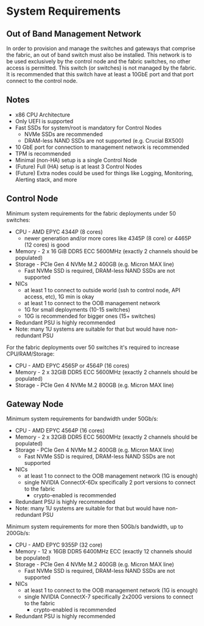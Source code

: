 # System Requirements

## Out of Band Management Network

In order to provision and manage the switches and gateways that comprise the fabric, an out of band switch must also be
installed. This network is to be used exclusively by the control node and the fabric switches, no other access is
permitted. This switch (or switches) is not managed by the fabric. It is recommended that this switch have at least a
10GbE port and that port connect to the control node.

## Notes

- x86 CPU Architecture
- Only UEFI is supported
- Fast SSDs for system/root is mandatory for Control Nodes
    - NVMe SSDs are recommended
    - DRAM-less NAND SSDs are not supported (e.g. Crucial BX500)
- 10 GbE port for connection to management network is recommended
- TPM is recommended
- Minimal (non-HA) setup is a single Control Node
- (Future) Full (HA) setup is at least 3 Control Nodes
- (Future) Extra nodes could be used for things like Logging, Monitoring, Alerting stack, and more

## Control Node

Minimum system requirements for the fabric deployments under 50 switches:

- CPU - AMD EPYC 4344P (8 cores)
    - newer generation and/or more cores like 4345P (8 core) or 4465P (12 cores) is good
- Memory - 2 x 16 GiB DDR5 ECC 5600MHz (exactly 2 channels should be populated)
- Storage - PCIe Gen 4 NVMe M.2 400GB (e.g. Micron MAX line)
    - Fast NVMe SSD is required, DRAM-less NAND SSDs are not supported
- NICs
    - at least 1 to connect to outside world (ssh to control node, API access, etc), 1G min is okay
    - at least 1 to connect to the OOB management network
    - 1G for small deployments (10-15 switches)
    - 10G is recommended for bigger ones (15+ switches)
- Redundant PSU is highly recommended
- Note: many 1U systems are suitable for that but would have non-redundant PSU

For the fabric deployments over 50 switches it's required to increase CPU/RAM/Storage:

- CPU - AMD EPYC 4565P or 4564P (16 cores)
- Memory - 2 x 32GiB DDR5 ECC 5600MHz (exactly 2 channels should be populated)
- Storage - PCIe Gen 4 NVMe M.2 800GB (e.g. Micron MAX line)

## Gateway Node

Minimum system requirements for bandwidth under 50Gb/s:

- CPU - AMD EPYC 4564P (16 cores)
- Memory - 2 x 32GiB DDR5 ECC 5600MHz (exactly 2 channels should be populated)
- Storage - PCIe Gen 4 NVMe M.2 400GB (e.g. Micron MAX line)
    - Fast NVMe SSD is required, DRAM-less NAND SSDs are not supported
- NICs
    - at least 1 to connect to the OOB management network (1G is enough)
    - single NVIDIA ConnectX-6Dx specifically 2 port versions to connect to the fabric
        - crypto-enabled is recommended
- Redundant PSU is highly recommended
- Note: many 1U systems are suitable for that but would have non-redundant PSU

Minimum system requirements for more then 50Gb/s bandwidth, up to 200Gb/s:

- CPU - AMD EPYC 9355P (32 core)
- Memory - 12 x 16GB DDR5 6400MHz ECC (exactly 12 channels should be populated)
- Storage - PCIe Gen 4 NVMe M.2 400GB (e.g. Micron MAX line)
    - Fast NVMe SSD is required, DRAM-less NAND SSDs are not supported
- NICs
    - at least 1 to connect to the OOB management network (1G is enough)
    - single NVIDIA ConnectX-7 specifically 2x200G versions to connect to the fabric
        - crypto-enabled is recommended
- Redundant PSU is highly recommended
